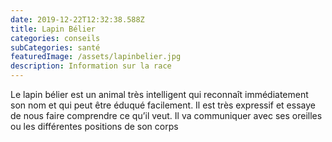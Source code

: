 ```yaml
---
date: 2019-12-22T12:32:38.588Z
title: Lapin Bélier
categories: conseils
subCategories: santé
featuredImage: /assets/lapinbelier.jpg
description: Information sur la race
---
```


Le lapin bélier est un animal très intelligent qui reconnaît immédiatement son nom et qui peut être éduqué facilement. Il est très expressif et essaye de nous faire comprendre ce qu’il veut. Il va communiquer avec ses oreilles ou les différentes positions de son corps

